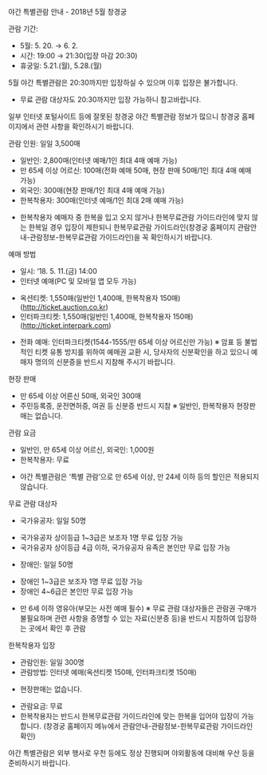 야간 특별관람 안내 - 2018년 5월 창경궁

관람 기간:
- 5월: 5. 20. → 6. 2.
- 시간: 19:00 → 21:30(입장 마감 20:30)
- 휴궁일: 5.21.(월), 5.28.(월)

5월 야간 특별관람은 20:30까지만 입장하실 수 있으며 이후 입장은 불가합니다.
* 무료 관람 대상자도 20:30까지만 입장 가능하니 참고바랍니다.

일부 인터넷 포털사이트 등에 잘못된 창경궁 야간 특별관람 정보가 많으니 창경궁 홈페이지에서 관련 사항을 확인하시기 바랍니다.

관람 인원: 일일 3,500매
- 일반인: 2,800매(인터넷 예매/1인 최대 4매 예매 가능)
- 만 65세 이상 어르신: 100매(전화 예매 50매, 현장 판매 50매/1인 최대 4매 예매 가능)
- 외국인: 300매(현장 판매/1인 최대 4매 예매 가능)
- 한복착용자: 300매(인터넷 예매/1인 최대 2매 예매 가능)
* 한복착용자 예매자 중 한복을 입고 오지 않거나 한복무료관람 가이드라인에 맞지 않는 한복일 경우 입장이 제한되니 한복무료관람 가이드라인(창경궁 홈페이지 관람안내-관람정보-한복무료관람 가이드라인)을 꼭 확인하시기 바랍니다.

예매 방법
- 일시: ‘18. 5. 11.(금) 14:00
- 인터넷 예매(PC 및 모바일 앱 모두 가능)
* 옥션티켓: 1,550매(일반인 1,400매, 한복착용자 150매) (http://ticket.auction.co.kr)
* 인터파크티켓: 1,550매(일반인 1,400매, 한복착용자 150매) (http://ticket.interpark.com)
- 전화 예매: 인터파크티켓(1544-1555/만 65세 이상 어르신만 가능)
※ 암표 등 불법적인 티켓 유통 방지를 위하여 예매권 교환 시, 당사자의 신분확인을 하고 있으니 예매자 명의의 신분증을 반드시 지참해 주시기 바랍니다.

현장 판매
- 만 65세 이상 어른신 50매, 외국인 300매
- 주민등록증, 운전면허증, 여권 등 신분증 반드시 지참
※ 일반인, 한복착용자 현장판매는 없습니다.

관람 요금
- 일반인, 만 65세 이상 어르신, 외국인: 1,000원
- 한복착용자: 무료
* 야간 특별관람은 ‘특별 관람’으로 만 65세 이상, 만 24세 이하 등의 할인은 적용되지 않습니다.

무료 관람 대상자
- 국가유공자: 일일 50명
* 국가유공자 상이등급 1~3급은 보조자 1명 무료 입장 가능
* 국가유공자 상이등급 4급 이하, 국가유공자 유족은 본인만 무료 입장 가능
- 장애인: 일일 50명
* 장애인 1~3급은 보조자 1명 무료 입장 가능
* 장애인 4~6급은 본인만 무료 입장 가능
- 만 6세 이하 영유아(부모는 사전 예매 필수)
※ 무료 관람 대상자들은 관람권 구매가 불필요하며 관련 사항을 증명할 수 있는 자료(신분증 등)을 반드시 지참하여 입장하는 곳에서 확인 후 관람

한복착용자 입장
- 관람인원: 일일 300명
- 관람방법: 인터넷 예매(옥션티켓 150매, 인터파크티켓 150매)
* 현장판매는 없습니다.
- 관람요금: 무료
- 한복착용자는 반드시 한복무료관람 가이드라인에 맞는 한복을 입어야 입장이 가능합니다.
(창경궁 홈페이지 메뉴에서 관람안내-관람정보-한복무료관람 가이드라인 확인)

야간 특별관람은 외부 행사로 우천 등에도 정상 진행되며 야외활동에 대비해 우산 등을 준비하시기 바랍니다.